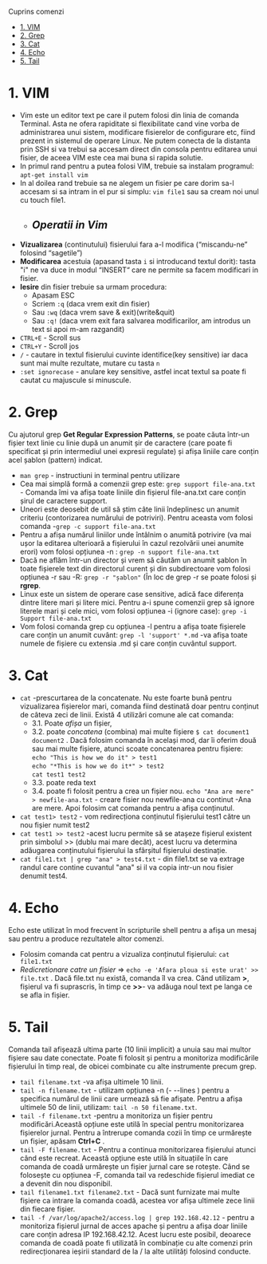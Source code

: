 Cuprins comenzi
- [1. VIM](#1-vim)
- [2. Grep](#2-grep)
- [3. Cat](#3-cat)
- [4. Echo](#4-echo)
- [5. Tail](#5-tail)


# 1. VIM
* Vim este un editor text pe care il putem folosi din linia de comanda Terminal. Asta ne ofera rapiditate si flexibilitate cand vine vorba de administrarea unui sistem, modificare fisierelor de configurare etc, fiind prezent in sistemul de operare Linux. Ne putem conecta de la distanta prin SSH si va trebui sa accesam direct din consola pentru editarea unui fisier, de aceea VIM este cea mai buna si rapida solutie.
* In primul rand pentru a putea folosi VIM, trebuie sa instalam programul: `apt-get install vim`
* In al doilea rand trebuie sa ne alegem un fisier pe care dorim sa-l accesam si sa intram in el pur si simplu: `vim file1` sau sa cream noi unul cu touch file1.
  - ## __*Operatii in Vim*__
* **Vizualizarea** (continutului) fisierului fara a-l modifica (“miscandu-ne” folosind “sagetile”)
* **Modificarea** acestuia (apasand tasta `i` si introducand textul dorit): tasta "i" ne va duce in modul “INSERT“ care ne permite sa facem modificari in fisier.
* **Iesire** din fisier trebuie sa urmam procedura:
    * Apasam ESC
    * Scriem `:q` (daca vrem exit din fisier)
    * Sau `:wq` (daca vrem save & exit)(write&quit)
    * Sau `:q!` (daca vrem exit fara salvarea modificarilor, am introdus un text si apoi m-am razgandit)
* `CTRL+E` - Scroll sus 
* `CTRL+Y` - Scroll jos
* `/` - cautare in textul fisierului cuvinte identifice(key sensitive) iar daca sunt mai multe rezultate, mutare cu tasta `n`
* `:set ignorecase` - anulare key sensitive, astfel incat textul sa poate fi cautat cu majuscule si minuscule.
  
# 2. Grep
Cu ajutorul grep **Get Regular Expression Patterns**, se poate căuta într-un fișier text linie cu linie după un anumit șir de caractere (care poate fi specificat și prin intermediul unei expresii regulate) și afișa liniile care conțin acel șablon (pattern) indicat.
* `man grep` - instructiuni in terminal pentru utilizare
* Cea mai simplă formă a comenzii grep este:
`grep support file-ana.txt` - Comanda îmi va afișa toate liniile din fișierul file-ana.txt care conțin șirul de caractere support.
* Uneori este deosebit de util să știm câte linii îndeplinesc un anumit criteriu (contorizarea numărului de potriviri). Pentru aceasta vom folosi comanda -`grep -c support file-ana.txt`
* Pentru a afișa numărul liniilor unde întâlnim o anumită potrivire (va mai ușor la editarea ulterioară a fișierului în cazul rezolvării unei anumite erori) vom folosi opțiunea -n :
`grep -n support file-ana.txt`
* Dacă ne aflăm într-un director și vrem să căutăm un anumit șablon în toate fișierele text din directorul curent și din subdirectoare vom folosi opțiunea -r sau -R:
`grep -r "șablon"` (În loc de grep -r se poate folosi și __rgrep__.
* Linux este un sistem de operare case sensitive, adică face diferența dintre litere mari și litere mici. Pentru a-i spune comenzii grep să ignore literele mari și cele mici, vom folosi opțiunea -i (ignore case): `grep -i Support file-ana.txt`
* Vom folosi comanda grep cu opțiunea -l pentru a afișa toate fișierele care conțin un anumit cuvânt: 
`grep -l 'support' *.md` -va afișa toate numele de fișiere cu extensia .md și care conțin cuvântul support.


# 3. Cat
* `cat` -prescurtarea de la concatenate. Nu este foarte bună pentru vizualizarea fișierelor mari, comanda fiind destinată doar pentru conținut de câteva zeci de linii. Există 4 utilizări comune ale cat comanda:
    * 3.1. Poate _afișa_ un fișier, 
    * 3.2. poate _concatena_ (combina) mai multe fișiere `$ cat document1 document2` . Dacă folosim comanda în același mod, dar îi oferim două sau mai multe fișiere, atunci scoate concatenarea pentru fișiere:  \
`echo "This is how we do it" > test1`\
`echo "*This is how we do it*" > test2`\
`cat test1 test2`
    * 3.3. poate reda text 
    * 3.4. poate fi folosit pentru a crea un fișier nou. `echo "Ana are mere" > newfile-ana.txt` - creare fisier nou newfile-ana cu continut -Ana are mere. Apoi folosim cat comanda pentru a afișa conținutul.
* `cat test1> test2` - vom redirecționa conținutul fișierului test1 către un nou fișier numit test2
* `cat test1 >> test2` -acest lucru permite să se atașeze fișierul existent prin simbolul >> (dublu mai mare decât), acest lucru va determina adăugarea conținutului fișierului la sfârșitul fișierului destinație. 
* `cat file1.txt | grep "ana" > test4.txt` - din file1.txt se va extrage randul care contine cuvantul "ana" si il va copia intr-un nou fisier denumit test4.

# 4. Echo
Echo este utilizat în mod frecvent în scripturile shell pentru a afișa un mesaj sau pentru a produce rezultatele altor comenzi.
* Folosim comanda cat pentru a vizualiza conținutul fișierului: `cat file1.txt`
* _Redicretionare catre un fisier_ =>
`echo -e 'Afara ploua si este urat' >> file.txt` . 
Dacă file.txt nu există, comanda îl va crea. Când utilizam **>**,  fișierul va fi suprascris, în timp ce **>>**- va adăuga noul text pe langa ce se afla in fișier.


# 5. Tail
Comanda tail afișează ultima parte (10 linii implicit) a unuia sau mai multor fișiere sau date conectate. Poate fi folosit și pentru a monitoriza modificările fișierului în timp real, de obicei combinate cu alte instrumente precum grep.
* `tail filename.txt` -va afișa ultimele 10 linii.
* `tail -n filename.txt` - utilizam opțiunea -n (- --lines ) pentru a specifica numărul de linii care urmează să fie afișate. Pentru a afișa ultimele 50 de linii, utilizam: `tail -n 50 filename.txt`.
* `tail -f filename.txt` -pentru a monitoriza un fișier pentru modificări.Această opțiune este utilă în special pentru monitorizarea fișierelor jurnal. Pentru a întrerupe comanda cozii în timp ce urmărește un fișier, apăsam **Ctrl+C** .
* `tail -F filename.txt` - Pentru a continua monitorizarea fișierului atunci când este recreat. Această opțiune este utilă în situațiile în care comanda de coadă urmărește un fișier jurnal care se rotește. Când se folosește cu opțiunea -F, comanda tail va redeschide fișierul imediat ce a devenit din nou disponibil.
* `tail filename1.txt filename2.txt` - Dacă sunt furnizate mai multe fișiere ca intrare la comanda coadă, acestea vor afișa ultimele zece linii din fiecare fișier.
* `tail -f /var/log/apache2/access.log | grep 192.168.42.12` - pentru a monitoriza fișierul jurnal de acces apache și pentru a afișa doar liniile care conțin adresa IP 192.168.42.12. Acest lucru este posibil, deoarece comanda de coadă poate fi utilizată în combinație cu alte comenzi prin redirecționarea ieșirii standard de la / la alte utilități folosind conducte.